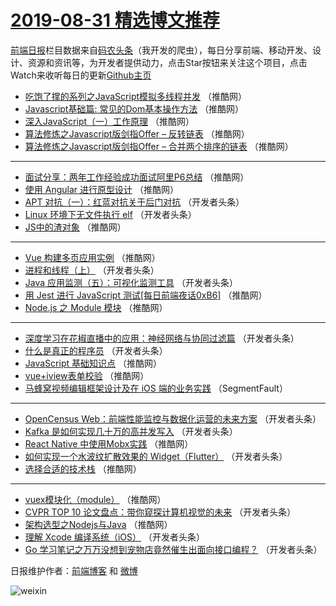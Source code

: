 # [2019-08-31 精选博文推荐](http://hao.caibaojian.com/date/2019/08/31)

[前端日报](http://caibaojian.com/c/news)栏目数据来自[码农头条](http://hao.caibaojian.com/)（我开发的爬虫），每日分享前端、移动开发、设计、资源和资讯等，为开发者提供动力，点击Star按钮来关注这个项目，点击Watch来收听每日的更新[Github主页](https://github.com/kujian/frontendDaily)
* [吃饱了撑的系列之JavaScript模拟多线程并发](http://hao.caibaojian.com/123337.html) （推酷网）
* [Javascript基础篇: 常见的Dom基本操作方法](http://hao.caibaojian.com/123332.html) （推酷网）
* [深入JavaScript（一）工作原理](http://hao.caibaojian.com/123324.html) （推酷网）
* [算法修炼之Javascript版剑指Offer &#8211; 反转链表](http://hao.caibaojian.com/123335.html) （推酷网）
* [算法修炼之Javascript版剑指Offer &#8211; 合并两个排序的链表](http://hao.caibaojian.com/123336.html) （推酷网）

***
* [面试分享：两年工作经验成功面试阿里P6总结](http://hao.caibaojian.com/123317.html) （推酷网）
* [使用 Angular 进行原型设计](http://hao.caibaojian.com/123328.html) （推酷网）
* [APT 对抗（一）：红蓝对抗关于后门对抗](http://hao.caibaojian.com/123278.html) （开发者头条）
* [Linux 环境下无文件执行 elf](http://hao.caibaojian.com/123256.html) （开发者头条）
* [JS中的渣对象](http://hao.caibaojian.com/123318.html) （推酷网）

***
* [Vue 构建多页应用实例](http://hao.caibaojian.com/123329.html) （推酷网）
* [进程和线程（上）](http://hao.caibaojian.com/123279.html) （开发者头条）
* [Java 应用监测（五）：可视化监测工具](http://hao.caibaojian.com/123257.html) （开发者头条）
* [用 Jest 进行 JavaScript 测试[每日前端夜话0xB6]](http://hao.caibaojian.com/123319.html) （推酷网）
* [Node.js 之 Module 模块](http://hao.caibaojian.com/123330.html) （推酷网）

***
* [深度学习在花椒直播中的应用：神经网络与协同过滤篇](http://hao.caibaojian.com/123280.html) （开发者头条）
* [什么是真正的程序员](http://hao.caibaojian.com/123258.html) （开发者头条）
* [JavaScript 基础知识点](http://hao.caibaojian.com/123320.html) （推酷网）
* [vue+iview表单校验](http://hao.caibaojian.com/123331.html) （推酷网）
* [马蜂窝视频编辑框架设计及在 iOS 端的业务实践](http://hao.caibaojian.com/123248.html) （SegmentFault）

***
* [OpenCensus Web：前端性能监控与数据化运营的未来方案](http://hao.caibaojian.com/123282.html) （开发者头条）
* [Kafka 是如何实现几十万的高并发写入](http://hao.caibaojian.com/123259.html) （开发者头条）
* [React Native 中使用Mobx实践](http://hao.caibaojian.com/123321.html) （推酷网）
* [如何实现一个水波纹扩散效果的 Widget（Flutter）](http://hao.caibaojian.com/123283.html) （开发者头条）
* [选择合适的技术栈](http://hao.caibaojian.com/123333.html) （推酷网）

***
* [vuex模块化（module）](http://hao.caibaojian.com/123323.html) （推酷网）
* [CVPR TOP 10 论文盘点：带你窥探计算机视觉的未来](http://hao.caibaojian.com/123273.html) （开发者头条）
* [架构选型之Nodejs与Java](http://hao.caibaojian.com/123334.html) （推酷网）
* [理解 Xcode 编译系统（iOS）](http://hao.caibaojian.com/123285.html) （开发者头条）
* [Go 学习笔记之万万没想到宠物店竟然催生出面向接口编程？](http://hao.caibaojian.com/123262.html) （开发者头条）

日报维护作者：[前端博客](http://caibaojian.com/) 和 [微博](http://caibaojian.com/go/weibo)

![weixin](https://user-images.githubusercontent.com/3055447/38468989-651132ac-3b80-11e8-8e6b-15122322a9d7.png)